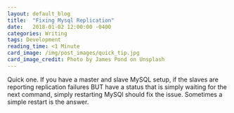 ```yaml
---
layout: default_blog
title:  "Fixing Mysql Replication"
date:   2018-01-02 12:00:00 -0400
categories: Writing
tags: Development
reading_time: <1 Minute
card_image: /img/post_images/quick_tip.jpg
card_image_credit: Photo by James Pond on Unsplash
---
```


Quick one. If you have a master and slave MySQL setup, if the slaves are
reporting replication failures BUT have a status that is simply waiting for the
next command, simply restarting MySQl should fix the issue. Sometimes a simple
restart is the answer.
